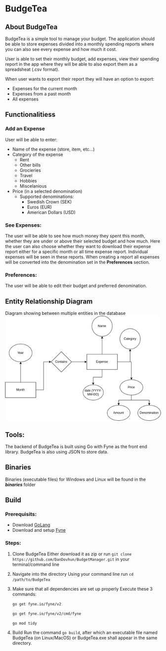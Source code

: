# BudgeTea
## About BudgeTea
BudgeTea is a simple tool to manage your budget. The application should be able to store expenses divided into a monthly spending reports where you can also see every expense and how much it cost.

User is able to set their monthly budget, add expenses, view their spending report in the app where they will be able to also export them as a spreadsheat (.csv format).

When user wants to export their report they will have an option to export:
- Expenses for the current month
- Expenses from a past month
- All expenses

## Functionalitiess
### Add an Expense
User will be able to enter:
- Name of the expense (store, item, etc...)
- Category of the expense
  - Rent
  - Other bills
  - Grocieries
  - Travel
  - Hobbies
  - Miscelanious 
- Price (in a selected denomination)
  - Supported denominations:
    - Swedish Crown (SEK)
    - Euros (EUR)
    - American Dollars (USD)

### See Expenses:
The user will be able to see how much money they spent this month, whether they are under or above their selected budget and how much. 
Here the user can also choose whether they want to download their expense report either for a specific month or all time expense report. Individual expenses 
will be seen in these reports. When creating a report all expenses will be converted into the denomination set in the **Preferences** section.

### Preferences:
The user will be able to edit their budget and preferred denomination.

## Entity Relationship Diagram
Diagram showing between multiple entities in the database
![ER Diagram](images/ER%20Diagram.drawio(1).png)

## Tools:
The backend of BudgeTea is built using Go with Fyne as the front end library. BudgeTea is also using JSON to store data.

## Binaries
Binaries (executable files) for Windows and Linux will be found in the ***binaries*** folder

## Build
### Prerequisits:
- Download [GoLang](https://go.dev/dl/)
- Download and setup [Fyne](https://developer.fyne.io/started/)

### Steps:
1. Clone BudgeTea
   Either download it as zip or run `git clone https://github.com/DanDovhun/BudgetManager.git` in your terminal/command line

2. Navigate into the directory
   Using your command line run `cd /path/to/BudgeTea`

3. Make sure that all dependencies are set up properly
   Execute these 3 commands:
   
   `go get fyne.io/fyne/v2`

	 `go get fyne.io/fyne/v2/cmd/fyne`

	 `go mod tidy`

4. Build
   Run the command `go build`, after which an executable file named BudgeTea (on Linux/MacOS) or BudgeTea.exe shall appear in the same directory.